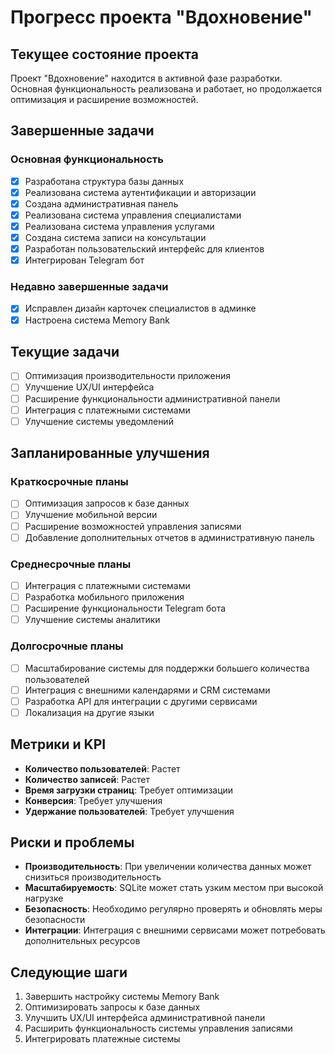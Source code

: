 # Прогресс проекта "Вдохновение"

## Текущее состояние проекта
Проект "Вдохновение" находится в активной фазе разработки. Основная функциональность реализована и работает, но продолжается оптимизация и расширение возможностей.

## Завершенные задачи

### Основная функциональность
- [x] Разработана структура базы данных
- [x] Реализована система аутентификации и авторизации
- [x] Создана административная панель
- [x] Реализована система управления специалистами
- [x] Реализована система управления услугами
- [x] Создана система записи на консультации
- [x] Разработан пользовательский интерфейс для клиентов
- [x] Интегрирован Telegram бот

### Недавно завершенные задачи
- [x] Исправлен дизайн карточек специалистов в админке
- [x] Настроена система Memory Bank

## Текущие задачи
- [ ] Оптимизация производительности приложения
- [ ] Улучшение UX/UI интерфейса
- [ ] Расширение функциональности административной панели
- [ ] Интеграция с платежными системами
- [ ] Улучшение системы уведомлений

## Запланированные улучшения

### Краткосрочные планы
- [ ] Оптимизация запросов к базе данных
- [ ] Улучшение мобильной версии
- [ ] Расширение возможностей управления записями
- [ ] Добавление дополнительных отчетов в административную панель

### Среднесрочные планы
- [ ] Интеграция с платежными системами
- [ ] Разработка мобильного приложения
- [ ] Расширение функциональности Telegram бота
- [ ] Улучшение системы аналитики

### Долгосрочные планы
- [ ] Масштабирование системы для поддержки большего количества пользователей
- [ ] Интеграция с внешними календарями и CRM системами
- [ ] Разработка API для интеграции с другими сервисами
- [ ] Локализация на другие языки

## Метрики и KPI
- **Количество пользователей**: Растет
- **Количество записей**: Растет
- **Время загрузки страниц**: Требует оптимизации
- **Конверсия**: Требует улучшения
- **Удержание пользователей**: Требует улучшения

## Риски и проблемы
- **Производительность**: При увеличении количества данных может снизиться производительность
- **Масштабируемость**: SQLite может стать узким местом при высокой нагрузке
- **Безопасность**: Необходимо регулярно проверять и обновлять меры безопасности
- **Интеграции**: Интеграция с внешними сервисами может потребовать дополнительных ресурсов

## Следующие шаги
1. Завершить настройку системы Memory Bank
2. Оптимизировать запросы к базе данных
3. Улучшить UX/UI интерфейса административной панели
4. Расширить функциональность системы управления записями
5. Интегрировать платежные системы

